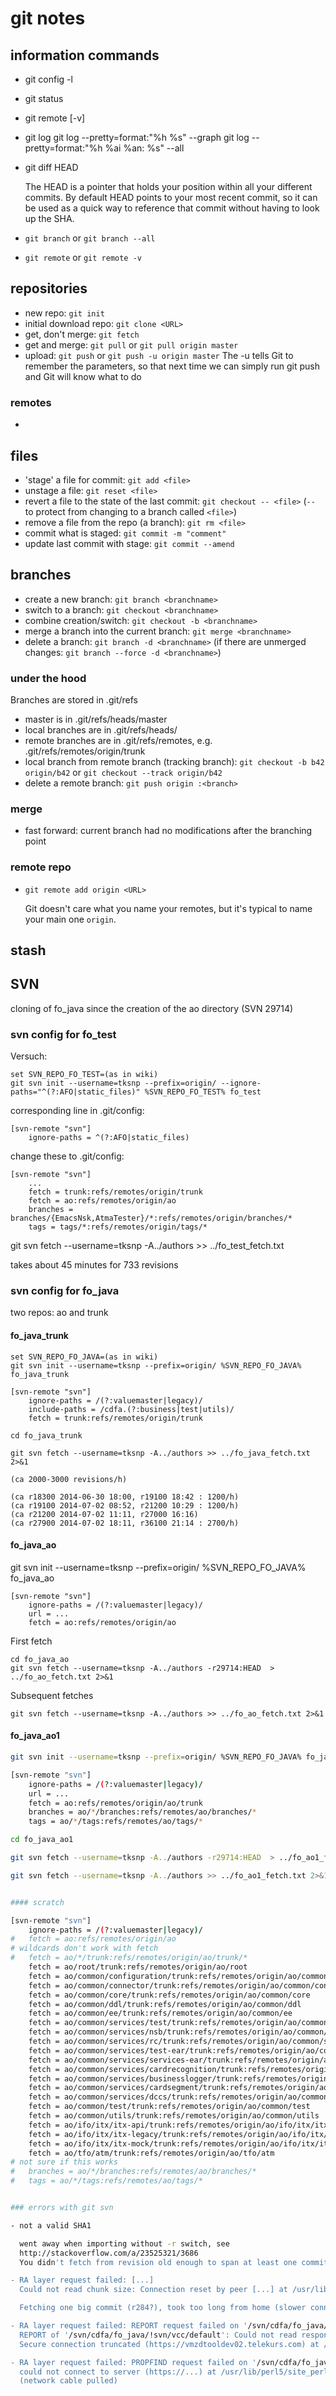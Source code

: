 git notes
=========

## information commands

- git config -l
- git status
- git remote [-v]

- git log
  git log --pretty=format:"%h %s" --graph
  git log --pretty=format:"%h %ai %an: %s" --all
- git diff HEAD

  The HEAD is a pointer that holds your position within all your different commits.
  By default HEAD points to your most recent commit, so it can be used as a quick
  way to reference that commit without having to look up the SHA.

- `git branch` or `git branch --all`
- `git remote` or `git remote -v`


## repositories

- new repo: `git init`
- initial download repo: `git clone <URL>`
- get, don't merge: `git fetch`
- get and merge: `git pull` or `git pull origin master`
- upload: `git push` or `git push -u origin master`
  The -u tells Git to remember the parameters, so that next time we can simply run git push and Git will know what to do

### remotes

- 

## files

- 'stage' a file for commit: `git add <file>`
- unstage a file: `git reset <file>`
- revert a file to the state of the last commit: `git checkout -- <file>`
  (`--` to protect from changing to a branch called `<file>`)
- remove a file from the repo (a branch): `git rm <file>`
- commit what is staged: `git commit -m "comment"`
- update last commit with stage: `git commit --amend`


## branches

- create a new branch: `git branch <branchname>`
- switch to a branch: `git checkout <branchname>`
- combine creation/switch: `git checkout -b <branchname>`
- merge a branch into the current branch: `git merge <branchname>`
- delete a branch: `git branch -d <branchname>`
  (if there are unmerged changes: `git branch --force -d <branchname>`)

### under the hood

Branches are stored in .git/refs

- master is in .git/refs/heads/master
- local branches are in .git/refs/heads/<localbranch>
- remote branches are in .git/refs/remotes, e.g. .git/refs/remotes/origin/trunk
- local branch from remote branch (tracking branch): `git checkout -b b42 origin/b42`
  or `git checkout --track origin/b42`
- delete a remote branch: `git push origin :<branch>`


### merge

- fast forward: current branch had no modifications after the branching point


### remote repo

- `git remote add origin <URL>`

  Git doesn't care what you name your remotes, but it's typical to name your main one `origin`.


## stash




## SVN

cloning of fo_java since the creation of the ao directory (SVN 29714)

### svn config for fo_test

Versuch:

    set SVN_REPO_FO_TEST=(as in wiki)
    git svn init --username=tksnp --prefix=origin/ --ignore-paths="^(?:AFO|static_files)" %SVN_REPO_FO_TEST% fo_test

corresponding line in .git/config:

```
[svn-remote "svn"]
	ignore-paths = ^(?:AFO|static_files) 
```

change these to .git/config:

```
[svn-remote "svn"]
	...
	fetch = trunk:refs/remotes/origin/trunk
	fetch = ao:refs/remotes/origin/ao
	branches = branches/{EmacsNsk,AtmaTester}/*:refs/remotes/origin/branches/*
	tags = tags/*:refs/remotes/origin/tags/*
```

git svn fetch --username=tksnp -A../authors >> ../fo_test_fetch.txt

takes about 45 minutes for 733 revisions

### svn config for fo_java

two repos: ao and trunk

#### fo_java_trunk

```
set SVN_REPO_FO_JAVA=(as in wiki)
git svn init --username=tksnp --prefix=origin/ %SVN_REPO_FO_JAVA% fo_java_trunk

[svn-remote "svn"]
	ignore-paths = /(?:valuemaster|legacy)/
	include-paths = /cdfa.(?:business|test|utils)/
	fetch = trunk:refs/remotes/origin/trunk

cd fo_java_trunk

git svn fetch --username=tksnp -A../authors >> ../fo_java_fetch.txt 2>&1

(ca 2000-3000 revisions/h)

(ca r18300 2014-06-30 18:00, r19100 18:42 : 1200/h)
(ca r19100 2014-07-02 08:52, r21200 10:29 : 1200/h)
(ca r21200 2014-07-02 11:11, r27000 16:16)
(ca r27900 2014-07-02 18:11, r36100 21:14 : 2700/h)
```


#### fo_java_ao

   git svn init --username=tksnp --prefix=origin/ %SVN_REPO_FO_JAVA% fo_java_ao

```
[svn-remote "svn"]
	ignore-paths = /(?:valuemaster|legacy)/
	url = ...
	fetch = ao:refs/remotes/origin/ao
```

First fetch

    cd fo_java_ao
    git svn fetch --username=tksnp -A../authors -r29714:HEAD  > ../fo_ao_fetch.txt 2>&1

Subsequent fetches

    git svn fetch --username=tksnp -A../authors >> ../fo_ao_fetch.txt 2>&1


#### fo_java_ao1

```sh
git svn init --username=tksnp --prefix=origin/ %SVN_REPO_FO_JAVA% fo_java_ao1

[svn-remote "svn"]
	ignore-paths = /(?:valuemaster|legacy)/
	url = ...
	fetch = ao:refs/remotes/origin/ao/trunk
	branches = ao/*/branches:refs/remotes/ao/branches/*
	tags = ao/*/tags:refs/remotes/ao/tags/*

cd fo_java_ao1

git svn fetch --username=tksnp -A../authors -r29714:HEAD  > ../fo_ao1_fetch.txt 2>&1

git svn fetch --username=tksnp -A../authors >> ../fo_ao1_fetch.txt 2>&1


#### scratch

[svn-remote "svn"]
	ignore-paths = /(?:valuemaster|legacy)/
#	fetch = ao:refs/remotes/origin/ao
# wildcards don't work with fetch
#	fetch = ao/*/trunk:refs/remotes/origin/ao/trunk/*
	fetch = ao/root/trunk:refs/remotes/origin/ao/root
	fetch = ao/common/configuration/trunk:refs/remotes/origin/ao/common/configuration
	fetch = ao/common/connector/trunk:refs/remotes/origin/ao/common/connector
	fetch = ao/common/core/trunk:refs/remotes/origin/ao/common/core
	fetch = ao/common/ddl/trunk:refs/remotes/origin/ao/common/ddl
	fetch = ao/common/ee/trunk:refs/remotes/origin/ao/common/ee
	fetch = ao/common/services/test/trunk:refs/remotes/origin/ao/common/services/test
	fetch = ao/common/services/nsb/trunk:refs/remotes/origin/ao/common/services/nsb
	fetch = ao/common/services/rc/trunk:refs/remotes/origin/ao/common/services/rc
	fetch = ao/common/services/test-ear/trunk:refs/remotes/origin/ao/common/services/test-ear
	fetch = ao/common/services/services-ear/trunk:refs/remotes/origin/ao/common/services/services-ear
	fetch = ao/common/services/cardrecognition/trunk:refs/remotes/origin/ao/common/services/cardrecognition
	fetch = ao/common/services/businesslogger/trunk:refs/remotes/origin/ao/common/services/businesslogger
	fetch = ao/common/services/cardsegment/trunk:refs/remotes/origin/ao/common/services/cardsegment
	fetch = ao/common/services/dccs/trunk:refs/remotes/origin/ao/common/services/dccs
	fetch = ao/common/test/trunk:refs/remotes/origin/ao/common/test
	fetch = ao/common/utils/trunk:refs/remotes/origin/ao/common/utils
	fetch = ao/ifo/itx/itx-api/trunk:refs/remotes/origin/ao/ifo/itx/itx-api
	fetch = ao/ifo/itx/itx-legacy/trunk:refs/remotes/origin/ao/ifo/itx/itx-legacy
	fetch = ao/ifo/itx/itx-mock/trunk:refs/remotes/origin/ao/ifo/itx/itx-mock
	fetch = ao/tfo/atm/trunk:refs/remotes/origin/ao/tfo/atm
# not sure if this works
#	branches = ao/*/branches:refs/remotes/ao/branches/*
#	tags = ao/*/tags:refs/remotes/ao/tags/*


### errors with git svn

- not a valid SHA1

  went away when importing without -r switch, see
  http://stackoverflow.com/a/23525321/3686
  You didn't fetch from revision old enough to span at least one commit into trunk (for example, using -r option).

- RA layer request failed: [...]
  Could not read chunk size: Connection reset by peer [...] at /usr/lib/perl5/site_perl/Git/SVN/Ra.pm line 290

  Fetching one big commit (r284?), took too long from home (slower connection), but worked in the office

- RA layer request failed: REPORT request failed on '/svn/cdfa/fo_java/!svn/vcc/default':
  REPORT of '/svn/cdfa/fo_java/!svn/vcc/default': Could not read response body:
  Secure connection truncated (https://vmzdtooldev02.telekurs.com) at /usr/lib/perl5/site_perl/Git/SVN/Ra.pm line 290

- RA layer request failed: PROPFIND request failed on '/svn/cdfa/fo_java': PROPFIND of '/svn/cdfa/fo_java':
  could not connect to server (https://...) at /usr/lib/perl5/site_perl/Git/SVN/Ra.pm line 290
  (network cable pulled)
